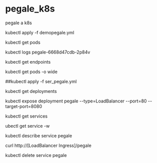 # pegale_k8s
pegale a k8s

kubectl apply -f demopegale.yml

kubectl get pods

kubectl logs pegale-6668d47cdb-2p84v

kubectl get endpoints

kubectl get pods -o wide

##kubectl apply -f ser_pegale.yml

kubectl get deployments

kubectl expose deployment pegale --type=LoadBalancer --port=80 --target-port=8080

kubectl get services

ubectl get service -w

kubectl describe service pegale

curl http://[LoadBalancer Ingress]/pegale

kubectl delete service pegale
